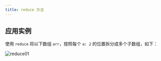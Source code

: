 ```yaml
---
title: reduce 方法
---
```


## 应用实例
使用 `reduce` 将以下数组 `arr`，按照每个 `a: 2` 的位置拆分成多个子数组，如下：

![reduce01](https://cdn.staticaly.com/gh/hfllove/image-hosting@main/reduce01.5mrjoyd8i0s0.webp)